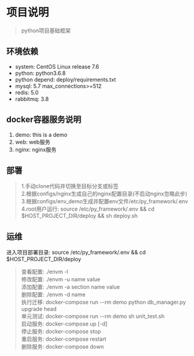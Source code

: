 # 项目说明
> python项目基础框架

## 环境依赖
- system: CentOS Linux release 7.6
- python: python3.6.8
- python depend: deploy/requirements.txt
- mysql: 5.7  max_connections>=512
- redis: 5.0
- rabbitmq: 3.8

## docker容器服务说明
1. demo: this is a demo
2. web: web服务
3. nginx: nginx服务

## 部署
> 1.手动clone代码并切换至目标分支或标签  
> 2.根据configs/nginx生成自己的nginx配置目录(不启动nginx忽略此步)  
> 3.根据configs/env_demo生成并配置env文件/etc/py_framework/.env  
> 4.root用户运行: source /etc/py_framework/.env && cd $HOST_PROJECT_DIR/deploy && sh deploy.sh

## 运维
进入项目部署目录: source /etc/py_framework/.env && cd $HOST_PROJECT_DIR/deploy  
> 查看配置: ./envm -l  
> 修改配置: ./envm -u name value  
> 添加配置: ./envm -a section name value  
> 删除配置: ./envm -d name  
> 执行迁移: docker-compose run --rm demo python db_manager.py upgrade head  
> 单元测试: docker-compose run --rm demo sh unit_test.sh  
> 启动服务: docker-compose up [-d]  
> 停止服务: docker-compose stop  
> 重启服务: docker-compose restart  
> 删除服务: docker-compose down